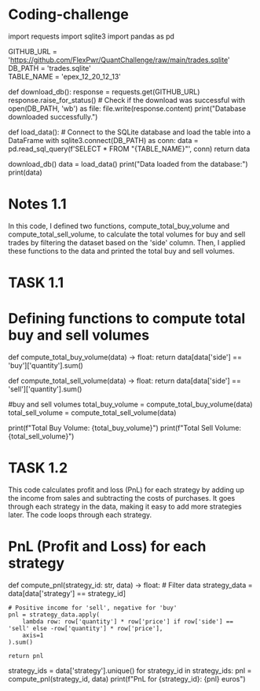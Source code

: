 # Coding-challenge
import requests
import sqlite3
import pandas as pd


GITHUB_URL = 'https://github.com/FlexPwr/QuantChallenge/raw/main/trades.sqlite'
DB_PATH = 'trades.sqlite'  
TABLE_NAME = 'epex_12_20_12_13' 

def download_db():
    response = requests.get(GITHUB_URL)
    response.raise_for_status()  # Check if the download was successful
    with open(DB_PATH, 'wb') as file:
        file.write(response.content)
    print("Database downloaded successfully.")

def load_data():
    # Connect to the SQLite database and load the table into a DataFrame
    with sqlite3.connect(DB_PATH) as conn:
        data = pd.read_sql_query(f'SELECT * FROM "{TABLE_NAME}"', conn)
    return data

download_db()
data = load_data()
print("Data loaded from the database:")
print(data)
# Notes 1.1
In this code, I defined two functions, compute_total_buy_volume and compute_total_sell_volume, to calculate the total volumes for buy and sell trades by filtering the dataset based on the 'side' column. Then, I applied these functions to the data and printed the total buy and sell volumes.
# TASK 1.1
# Defining functions to compute total buy and sell volumes
def compute_total_buy_volume(data) -> float:
    return data[data['side'] == 'buy']['quantity'].sum()

def compute_total_sell_volume(data) -> float:
    return data[data['side'] == 'sell']['quantity'].sum()

#buy and sell volumes
total_buy_volume = compute_total_buy_volume(data)
total_sell_volume = compute_total_sell_volume(data)

print(f"Total Buy Volume: {total_buy_volume}")
print(f"Total Sell Volume: {total_sell_volume}")

# TASK 1.2
This code calculates profit and loss (PnL) for each strategy by adding up the income from sales and subtracting the costs of purchases. It goes through each strategy in the data, making it easy to add more strategies later.  The code loops through each strategy.
# PnL (Profit and Loss) for each strategy
def compute_pnl(strategy_id: str, data) -> float:
    # Filter data 
    strategy_data = data[data['strategy'] == strategy_id]
    
    # Positive income for 'sell', negative for 'buy'
    pnl = strategy_data.apply(
        lambda row: row['quantity'] * row['price'] if row['side'] == 'sell' else -row['quantity'] * row['price'], 
        axis=1
    ).sum()
    
    return pnl

strategy_ids = data['strategy'].unique()
for strategy_id in strategy_ids:
    pnl = compute_pnl(strategy_id, data)
    print(f"PnL for {strategy_id}: {pnl} euros")

